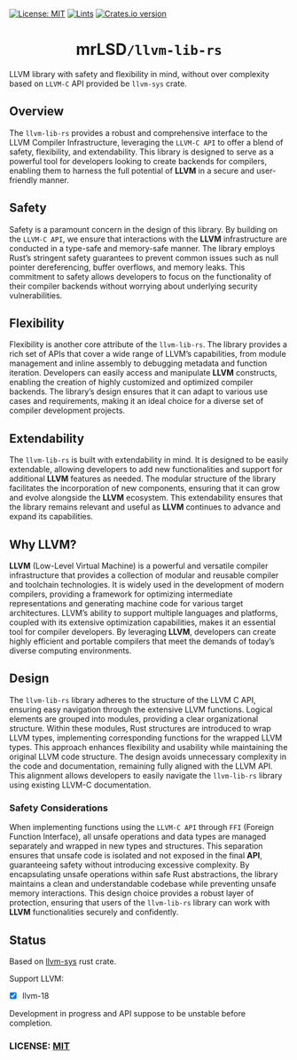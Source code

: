 [![License: MIT](https://img.shields.io/badge/License-MIT-yellow.svg)](https://opensource.org/licenses/MIT)
[![Lints](https://github.com/mrLSD/llvm-lib-rs/actions/workflows/lints.yml/badge.svg)](https://github.com/mrLSD/llvm-lib-rs/actions/workflows/lints.yml)
[![Crates.io version](https://img.shields.io/crates/v/llvm-lib.svg?style=flat-square)](https://crates.io/crates/llvm-lib)
<!-- [![Tests](https://github.com/mrLSD/z-rose/actions/workflows/tests.yml/badge.svg)](https://github.com/mrLSD/llvm-lib-rs/actions/workflows/tests.yml) -->

<div style="text-align: center;">
    <h1>mrLSD<code>/llvm-lib-rs</code></h1>
</div>

LLVM library with safety and flexibility in mind, without over complexity based on `LLVM-C` API
provided be `llvm-sys` crate.

## Overview

The `llvm-lib-rs` provides a robust and comprehensive interface to the LLVM Compiler Infrastructure,
leveraging the `LLVM-C API` to offer a blend of safety, flexibility, and extendability. This library
is designed to serve as a powerful tool for developers looking to create backends for compilers, enabling
them to harness the full potential of **LLVM** in a secure and user-friendly manner.

## Safety

Safety is a paramount concern in the design of this library. By building on the `LLVM-C API`, we ensure that
interactions
with the **LLVM** infrastructure are conducted in a type-safe and memory-safe manner. The library employs Rust’s
stringent
safety guarantees to prevent common issues such as null pointer dereferencing, buffer overflows, and memory leaks. This
commitment to safety allows developers to focus on the functionality of their compiler backends without worrying about
underlying security vulnerabilities.

## Flexibility

Flexibility is another core attribute of the `llvm-lib-rs`. The library provides a rich set of APIs that cover a wide
range of LLVM’s capabilities, from module management and inline assembly to debugging metadata and function iteration.
Developers can easily access and manipulate **LLVM** constructs, enabling the creation of highly customized and
optimized
compiler backends. The library’s design ensures that it can adapt to various use cases and requirements, making it an
ideal choice for a diverse set of compiler development projects.

## Extendability

The `llvm-lib-rs` is built with extendability in mind. It is designed to be easily extendable, allowing developers to
add
new functionalities and support for additional **LLVM** features as needed. The modular structure of the library
facilitates
the incorporation of new components, ensuring that it can grow and evolve alongside the **LLVM** ecosystem. This
extendability ensures that the library remains relevant and useful as **LLVM** continues to advance and expand its
capabilities.

## Why LLVM?

**LLVM** (Low-Level Virtual Machine) is a powerful and versatile compiler infrastructure that provides a collection of
modular and reusable compiler and toolchain technologies. It is widely used in the development of modern compilers,
providing a framework for optimizing intermediate representations and generating machine code for various target
architectures. LLVM’s ability to support multiple languages and platforms, coupled with its extensive optimization
capabilities, makes it an essential tool for compiler developers. By leveraging **LLVM**, developers can create highly
efficient and portable compilers that meet the demands of today’s diverse computing environments.

## Design

The `llvm-lib-rs` library adheres to the structure of the LLVM C API, ensuring easy navigation through the extensive
LLVM
functions. Logical elements are grouped into modules, providing a clear organizational structure. Within these modules,
Rust structures are introduced to wrap LLVM types, implementing corresponding functions for the wrapped LLVM types. This
approach enhances flexibility and usability while maintaining the original LLVM code structure. The design avoids
unnecessary complexity in the code and documentation, remaining fully aligned with the LLVM API. This alignment allows
developers to easily navigate the `llvm-lib-rs` library using existing LLVM-C documentation.

### Safety Considerations

When implementing functions using the `LLVM-C API` through `FFI` (Foreign Function Interface), all unsafe operations
and data types are managed separately and wrapped in new types and structures. This separation ensures that unsafe code
is isolated and not exposed in the final **API**, guaranteeing safety without introducing excessive complexity.
By encapsulating unsafe operations within safe Rust abstractions, the library maintains a clean and understandable
codebase while preventing unsafe memory interactions. This design choice provides a robust layer of protection, ensuring
that users of the `llvm-lib-rs` library can work with **LLVM** functionalities securely and confidently.

## Status

Based on [llvm-sys](https://crates.io/crates/llvm-sys) rust crate.

Support LLVM:

- [x] llvm-18

Development in progress and API suppose to be unstable before completion.

### LICENSE: [MIT](LICENSE)
